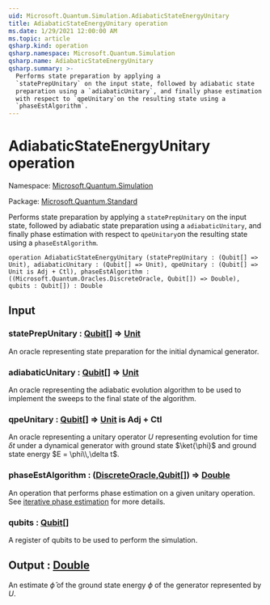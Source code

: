 ```yaml
---
uid: Microsoft.Quantum.Simulation.AdiabaticStateEnergyUnitary
title: AdiabaticStateEnergyUnitary operation
ms.date: 1/29/2021 12:00:00 AM
ms.topic: article
qsharp.kind: operation
qsharp.namespace: Microsoft.Quantum.Simulation
qsharp.name: AdiabaticStateEnergyUnitary
qsharp.summary: >-
  Performs state preparation by applying a
  `statePrepUnitary` on the input state, followed by adiabatic state
  preparation using a `adiabaticUnitary`, and finally phase estimation
  with respect to `qpeUnitary`on the resulting state using a
  `phaseEstAlgorithm`.
---
```


# AdiabaticStateEnergyUnitary operation

Namespace: [Microsoft.Quantum.Simulation](xref:Microsoft.Quantum.Simulation)

Package: [Microsoft.Quantum.Standard](https://nuget.org/packages/Microsoft.Quantum.Standard)


Performs state preparation by applying a`statePrepUnitary` on the input state, followed by adiabatic statepreparation using a `adiabaticUnitary`, and finally phase estimationwith respect to `qpeUnitary`on the resulting state using a`phaseEstAlgorithm`.

```qsharp
operation AdiabaticStateEnergyUnitary (statePrepUnitary : (Qubit[] => Unit), adiabaticUnitary : (Qubit[] => Unit), qpeUnitary : (Qubit[] => Unit is Adj + Ctl), phaseEstAlgorithm : ((Microsoft.Quantum.Oracles.DiscreteOracle, Qubit[]) => Double), qubits : Qubit[]) : Double
```


## Input

### statePrepUnitary : [Qubit](xref:microsoft.quantum.lang-ref.qubit)[] => [Unit](xref:microsoft.quantum.lang-ref.unit) 

An oracle representing state preparation for the initial dynamicalgenerator.


### adiabaticUnitary : [Qubit](xref:microsoft.quantum.lang-ref.qubit)[] => [Unit](xref:microsoft.quantum.lang-ref.unit) 

An oracle representing the adiabatic evolution algorithm to be usedto implement the sweeps to the final state of the algorithm.


### qpeUnitary : [Qubit](xref:microsoft.quantum.lang-ref.qubit)[] => [Unit](xref:microsoft.quantum.lang-ref.unit)  is Adj + Ctl

An oracle representing a unitary operator $U$ representing evolutionfor time $\delta t$ under a dynamical generator with ground state$\ket{\phi}$ and ground state energy $E = \phi\\,\delta t$.


### phaseEstAlgorithm : ([DiscreteOracle](xref:Microsoft.Quantum.Oracles.DiscreteOracle),[Qubit](xref:microsoft.quantum.lang-ref.qubit)[]) => [Double](xref:microsoft.quantum.lang-ref.double) 

An operation that performs phase estimation on a given unitary operation.See [iterative phase estimation](/quantum/libraries/characterization#iterative-phase-estimation)for more details.


### qubits : [Qubit](xref:microsoft.quantum.lang-ref.qubit)[]

A register of qubits to be used to perform the simulation.



## Output : [Double](xref:microsoft.quantum.lang-ref.double)

An estimate $\hat{\phi}$ of the ground state energy $\phi$of the generator represented by $U$.